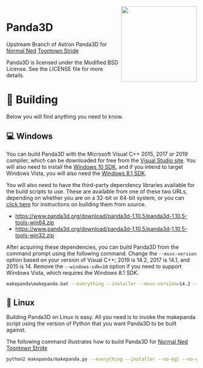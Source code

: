 <img src="https://avatars2.githubusercontent.com/u/590956?v=3&s=500" align="right" width="200"/>

# Panda3D

Upstream Branch of Astron Panda3D for [Normal Ned](https://github.com/NormalNed) [Toontown Stride](https://github.com/NormalNed/ToontownStride)

Panda3D is licensed under the Modified BSD License.  See the LICENSE file for
more details.

# 🔨 Building
Below you will find anything you need to know.

## 💻 Windows

You can build Panda3D with the Microsoft Visual C++ 2015, 2017 or 2019 compiler,
which can be downloaded for free from the [Visual Studio site](https://visualstudio.microsoft.com/downloads/).
You will also need to install the [Windows 10 SDK](https://developer.microsoft.com/en-us/windows/downloads/windows-10-sdk),
and if you intend to target Windows Vista, you will also need the
[Windows 8.1 SDK](https://go.microsoft.com/fwlink/p/?LinkId=323507).

You will also need to have the third-party dependency libraries available for
the build scripts to use.  These are available from one of these two URLs,
depending on whether you are on a 32-bit or 64-bit system, or you can
[click here](https://github.com/rdb/panda3d-thirdparty) for instructions on
building them from source.

- https://www.panda3d.org/download/panda3d-1.10.5/panda3d-1.10.5-tools-win64.zip
- https://www.panda3d.org/download/panda3d-1.10.5/panda3d-1.10.5-tools-win32.zip

After acquiring these dependencies, you can build Panda3D from the command
prompt using the following command.  Change the `--msvc-version` option based
on your version of Visual C++; 2019 is 14.2, 2017 is 14.1, and 2015 is 14.
Remove the `--windows-sdk=10` option if you need to support Windows Vista,
which requires the Windows 8.1 SDK.

```bash
makepanda\makepanda.bat --everything --installer --msvc-version=14.2 --windows-sdk=10 --no-eigen --threads=2
```

## 🐧 Linux

Building Panda3D on Linux is easy.  All you need is to invoke the makepanda
script using the version of Python that you want Panda3D to be built against.

The following command illustrates how to build Panda3D for [Normal Ned](https://github.com/NormalNed) [Toontown Stride](https://github.com/NormalNed/ToontownStride)
```bash
python2 makepanda/makepanda.py --everything --installer --no-egl --no-gles --no-gles2 --no-opencv
```
